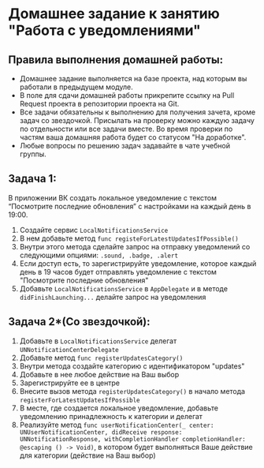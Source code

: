 # Домашнее задание к занятию "Работа с уведомлениями"

## Правила выполнения домашней работы:

* Домашнее задание выполняется на базе проекта, над которым вы работали в предыдущем модуле. 
* В поле для сдачи домашней работы прикрепите ссылку на Pull Request проекта в репозитории проекта на Git.
* Все задачи обязательны к выполнению для получения зачета, кроме задач со звездочкой. Присылать на проверку можно каждую задачу по отдельности или все задачи вместе. Во время проверки по частям ваша домашняя работа будет со статусом "На доработке".
* Любые вопросы по решению задач задавайте в чате учебной группы.

## Задача 1:
В приложении ВК создать локальное уведомление с текстом “Посмотрите последние обновления” с настройками на каждый день в 19:00.
1. Создайте сервис `LocalNotificationsService`
3. В нем добавьте метод `func registeForLatestUpdatesIfPossible()`
4. Внутри этого метода сделайте запрос на отправку уведомлений со следующими опциями: `.sound, .badge, .alert`
5. Если доступ есть, то зарегистрируйте уведомление, которое каждый день в 19 часов будет отправлять уведомление с текстом "Посмотрите последние обновления"
6. Добавьте `LocalNotificationsService` в `AppDelegate` и в методе `didFinishLaunching...` делайте запрос на уведомления

## Задача 2*(Со звездочкой):
1. Добавьте в `LocalNotificationsService` делегат `UNNotificationCenterDelegate`
2. Добавьте метод `func registerUpdatesCategory()`
3. Внутри метода создайте категорию с идентификатором "updates"
4. Добавьте в нее любое действие на Ваш выбор
5. Зарегистрируйте ее в центре
6. Внесите вызов метода `registerUpdatesCategory()` в начало метода `registerForLatestUpdatesIfPossible`
7. В месте, где создается локальное уведомление, добавьте уведомлению принадлежность к категории и делегат
8. Реализуйте метод `func userNotificationCenter(_ center: UNUserNotificationCenter, didReceive response: UNNotificationResponse, withCompletionHandler completionHandler: @escaping () -> Void)`, в котором будет выполняться Ваше действие для категории (действие на Ваш выбор)
